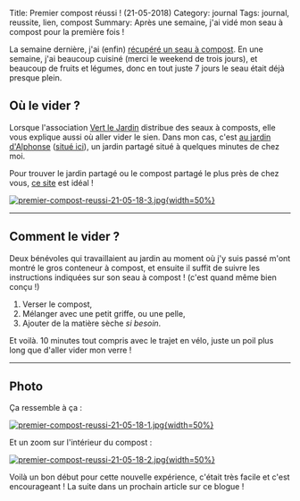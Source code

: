 Title: Premier compost réussi ! (21-05-2018)
Category: journal
Tags: journal, reussite, lien, compost
Summary: Après une semaine, j'ai vidé mon seau à compost pour la première fois !

La semaine dernière, j'ai (enfin) [récupéré un seau à compost](je-viens-de-recuperer-mon-seau-a-compost-15-05-2018.html).
En une semaine, j'ai beaucoup cuisiné (merci le weekend de trois jours), et beaucoup de fruits et légumes, donc en tout juste 7 jours le seau était déjà presque plein.

## Où le vider ?

Lorsque l'association [Vert le Jardin](https://www.vertlejardin.fr/) distribue des seaux à composts, elle vous explique aussi où aller vider le sien.
Dans mon cas, c'est [au jardin d'Alphonse](https://fabriquecitoyenne.rennes.fr/blog/budget-participatif-2-des-ruches-pedagogiques-au-jardin-d-alphonse) ([situé ici](https://goo.gl/maps/twY5h5KwxEs)), un jardin partagé situé à quelques minutes de chez moi.

Pour trouver le jardin partagé ou le compost partagé le plus près de chez vous, [ce site](https://rennes.carte-ouverte.org/rennes#categories) est idéal !

[![premier-compost-reussi-21-05-18-3.jpg]({filename}images/premier-compost-reussi-21-05-18-3.jpg){width=50%}](https://rennes.carte-ouverte.org/?zoom=18&lat=6125221.71353&lon=-184596.1128&layers=BTT&checked_categories=65,130,131,132&display_submited=false)

---

## Comment le vider ?

Deux bénévoles qui travaillaient au jardin au moment où j'y suis passé m'ont montré le gros conteneur à compost, et ensuite il suffit de suivre les instructions indiquées sur son seau à compost ! (c'est quand même bien conçu !)

1. Verser le compost,
2. Mélanger avec une petit griffe, ou une pelle,
3. Ajouter de la matière sèche *si besoin*.

Et voilà. 10 minutes tout compris avec le trajet en vélo, juste un poil plus long que d'aller vider mon verre !

---

## Photo

Ça ressemble à ça :

[![premier-compost-reussi-21-05-18-1.jpg]({filename}images/premier-compost-reussi-21-05-18-1.jpg){width=50%}]({filename}images/premier-compost-reussi-21-05-18-1.jpg)

Et un zoom sur l'intérieur du compost :

[![premier-compost-reussi-21-05-18-2.jpg]({filename}images/premier-compost-reussi-21-05-18-2.jpg){width=50%}]({filename}images/premier-compost-reussi-21-05-18-2.jpg)

Voilà un bon début pour cette nouvelle expérience, c'était très facile et c'est encourageant !
La suite dans un prochain article sur ce blogue !
